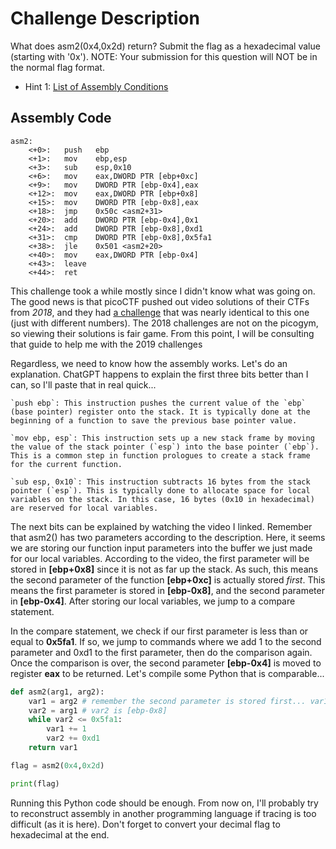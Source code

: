 # Challenge Description

What does asm2(0x4,0x2d) return? Submit the flag as a hexadecimal value (starting with '0x'). NOTE: Your submission for this question will NOT be in the normal flag format.

- Hint 1: [List of Assembly Conditions](https://www.tutorialspoint.com/assembly_programming/assembly_conditions.htm)

## Assembly Code

```
asm2:
	<+0>:	push   ebp
	<+1>:	mov    ebp,esp
	<+3>:	sub    esp,0x10
	<+6>:	mov    eax,DWORD PTR [ebp+0xc]
	<+9>:	mov    DWORD PTR [ebp-0x4],eax
	<+12>:	mov    eax,DWORD PTR [ebp+0x8]
	<+15>:	mov    DWORD PTR [ebp-0x8],eax
	<+18>:	jmp    0x50c <asm2+31>
	<+20>:	add    DWORD PTR [ebp-0x4],0x1
	<+24>:	add    DWORD PTR [ebp-0x8],0xd1
	<+31>:	cmp    DWORD PTR [ebp-0x8],0x5fa1
	<+38>:	jle    0x501 <asm2+20>
	<+40>:	mov    eax,DWORD PTR [ebp-0x4]
	<+43>:	leave  
	<+44>:	ret    
```

This challenge took a while mostly since I didn't know what was going on. The good news is that picoCTF pushed out video solutions of their CTFs from _2018_, and they had [a challenge](https://www.youtube.com/watch?v=o9aVQdnhtmQ&list=PLJ_vkrXdcgH8l7m6PDGxYQm3GHS_5zRmx&index=58) that was nearly identical to this one (just with different numbers). The 2018 challenges are not on the picogym, so viewing their solutions is fair game. From this point, I will be consulting that guide to help me with the 2019 challenges

Regardless, we need to know how the assembly works. Let's do an explanation. ChatGPT happens to explain the first three bits better than I can, so I'll paste that in real quick...

```
`push ebp`: This instruction pushes the current value of the `ebp` (base pointer) register onto the stack. It is typically done at the beginning of a function to save the previous base pointer value.

`mov ebp, esp`: This instruction sets up a new stack frame by moving the value of the stack pointer (`esp`) into the base pointer (`ebp`). This is a common step in function prologues to create a stack frame for the current function.

`sub esp, 0x10`: This instruction subtracts 16 bytes from the stack pointer (`esp`). This is typically done to allocate space for local variables on the stack. In this case, 16 bytes (0x10 in hexadecimal) are reserved for local variables.
```

The next bits can be explained by watching the video I linked. Remember that asm2() has two parameters according to the description. Here, it seems we are storing our function input parameters into the buffer we just made for our local variables. According to the video, the first parameter will be stored in **[ebp+0x8]** since it is not as far up the stack. As such, this means the second parameter of the function **[ebp+0xc]** is actually stored _first_. This means the first parameter is stored in **[ebp-0x8]**, and the second parameter in **[ebp-0x4]**. After storing our local variables, we jump to a compare statement.

In the compare statement, we check if our first parameter is less than or equal to **0x5fa1**. If so, we jump to commands where we add 1 to the second parameter and 0xd1 to the first parameter, then do the comparison again. Once the comparison is over, the second parameter **[ebp-0x4]** is moved to register **eax** to be returned. Let's compile some Python that is comparable...

```python
def asm2(arg1, arg2):
    var1 = arg2 # remember the second parameter is stored first... var1 is [ebp-0x4]
    var2 = arg1 # var2 is [ebp-0x8]
    while var2 <= 0x5fa1:
        var1 += 1
        var2 += 0xd1
    return var1

flag = asm2(0x4,0x2d)

print(flag)
```

Running this Python code should be enough. From now on, I'll probably try to reconstruct assembly in another programming language if tracing is too difficult (as it is here). Don't forget to convert your decimal flag to hexadecimal at the end.
